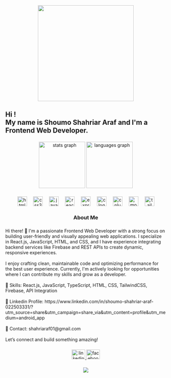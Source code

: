 <div align="center">
  <img height="300" src="https://i.ibb.co.com/CswYJtFw/1738694968267.png"  />
</div>

###

<h2 align="left">Hi !<br>  My name is Shoumo Shahriar Araf and I'm a Frontend Web Developer.</h2>

###

<div align="center">
  <img src="https://github-readme-stats.vercel.app/api?username=shahriaraf&hide_title=false&hide_rank=false&show_icons=true&include_all_commits=true&count_private=true&disable_animations=false&theme=gruvbox&locale=en&hide_border=false" height="145" alt="stats graph"  />
  <img src="https://github-readme-stats.vercel.app/api/top-langs?username=shahriaraf&locale=en&hide_title=false&layout=compact&card_width=320&langs_count=3&theme=dracula&hide_border=false" height="145" alt="languages graph"  />
</div>

###

<div align="center">
  <img src="https://cdn.jsdelivr.net/gh/devicons/devicon/icons/html5/html5-plain.svg" height="30" alt="html5 logo"  />
  <img width="12" />
  <img src="https://cdn.jsdelivr.net/gh/devicons/devicon/icons/css3/css3-plain.svg" height="30" alt="css3 logo"  />
  <img width="12" />
  <img src="https://cdn.jsdelivr.net/gh/devicons/devicon/icons/javascript/javascript-original.svg" height="30" alt="javascript logo"  />
  <img width="12" />
  <img src="https://cdn.jsdelivr.net/gh/devicons/devicon/icons/react/react-original.svg" height="30" alt="react logo"  />
  <img width="12" />
  <img src="https://skillicons.dev/icons?i=express" height="30" alt="express logo"  />
  <img width="12" />
  <img src="https://cdn.jsdelivr.net/gh/devicons/devicon/icons/c/c-original.svg" height="30" alt="c logo"  />
  <img width="12" />
  <img src="https://cdn.jsdelivr.net/gh/devicons/devicon/icons/cplusplus/cplusplus-original.svg" height="30" alt="cplusplus logo"  />
  <img width="12" />
  <img src="https://cdn.jsdelivr.net/gh/devicons/devicon/icons/mongodb/mongodb-original.svg" height="30" alt="mongodb logo"  />
  <img width="12" />
  <img src="https://cdn.jsdelivr.net/gh/devicons/devicon/icons/tailwindcss/tailwindcss-original-wordmark.svg" height="30" alt="tailwindcss logo"  />
</div>

###

<h3 align="center">About Me</h3>

###

<p align="left">Hi there! 👋 I'm a passionate Frontend Web Developer with a strong focus on building user-friendly and visually appealing web applications. I specialize in React.js, JavaScript, HTML, and CSS, and I have experience integrating backend services like Firebase and REST APIs to create dynamic, responsive experiences.<br><br>I enjoy crafting clean, maintainable code and optimizing performance for the best user experience. Currently, I'm actively looking for opportunities where I can contribute my skills and grow as a developer.<br><br>🔹 Skills: React.js, JavaScript, TypeScript, HTML, CSS, TailwindCSS, Firebase, API Integration<br><br>🔹 Linkedin Profile: https://www.linkedin.com/in/shoumo-shahriar-araf-022503331/?utm_source=share&utm_campaign=share_via&utm_content=profile&utm_medium=android_app<br><br>🔹 Contact: shahriaraf01@gmail.com<br><br>Let’s connect and build something amazing!</p>

###

<div align="center">
  <a href="https://www.linkedin.com/in/shoumo-shahriar-araf-022503331/?utm_source=share&utm_campaign=share_via&utm_content=profile&utm_medium=android_app" target="_blank">
    <img src="https://raw.githubusercontent.com/maurodesouza/profile-readme-generator/master/src/assets/icons/social/linkedin/default.svg" width="42" height="30" alt="linkedin logo"  />
  </a>
  <a href="https://www.facebook.com/shahriar.araf.3" target="_blank">
    <img src="https://raw.githubusercontent.com/maurodesouza/profile-readme-generator/master/src/assets/icons/social/facebook/default.svg" width="42" height="30" alt="facebook logo"  />
  </a>
</div>

###

<div align="center">
  <img src="https://profile-counter.glitch.me/shahriaraf/count.svg?"  />
</div>

###
